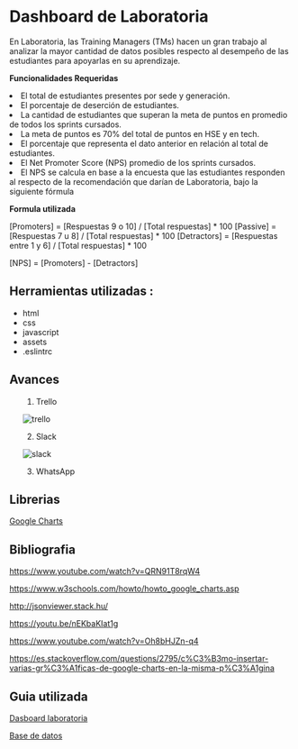 # Dashboard de Laboratoria

<p>En Laboratoria, las Training Managers (TMs) hacen un gran trabajo al analizar la mayor cantidad de datos posibles respecto al desempeño de las estudiantes para apoyarlas en su aprendizaje.</p>

**Funcionalidades Requeridas**
<lu>
<li>El total de estudiantes presentes por sede y generación.</li>
<li>El porcentaje de deserción de estudiantes.</li>
<li>La cantidad de estudiantes que superan la meta de puntos en promedio de todos los sprints cursados.</li>
<li> La meta de puntos es 70% del total de puntos en HSE y en tech.</li>
<li>El porcentaje que representa el dato anterior en relación al total de estudiantes.</li>
<li>El Net Promoter Score (NPS) promedio de los sprints cursados.</li>
<li>El NPS se calcula en base a la encuesta que las estudiantes responden al respecto de la recomendación que darían de Laboratoria, bajo la siguiente fórmula</li>

**Formula utilizada**

[Promoters] = [Respuestas 9 o 10] / [Total respuestas] * 100
[Passive] = [Respuestas 7 u 8] / [Total respuestas] * 100
[Detractors] = [Respuestas entre 1 y 6] / [Total respuestas] * 100

[NPS] = [Promoters] - [Detractors]

## Herramientas utilizadas :
<ul>
<li>html</li>
<li>css</li>
<li>javascript</li>
<li>assets</li>
<li>.eslintrc</li>
</ul>

## Avances

<ul>

1. Trello

![trello](assets/images/trello.png)

2. Slack

![slack](assets/images/slack.png)

3. WhatsApp


</ul>

## Librerias
[Google Charts](https://developers.google.com/chart/interactive/docs/quick_start)


## Bibliografia

https://www.youtube.com/watch?v=QRN91T8rqW4

https://www.w3schools.com/howto/howto_google_charts.asp

http://jsonviewer.stack.hu/

https://youtu.be/nEKbaKIat1g

https://www.youtube.com/watch?v=Oh8bHJZn-q4

https://es.stackoverflow.com/questions/2795/c%C3%B3mo-insertar-varias-gr%C3%A1ficas-de-google-charts-en-la-misma-p%C3%A1gina

## Guia utilizada

[Dasboard laboratoria](https://marvelapp.com/104ejifg/screen/33742285)

[Base de datos](https://github.com/Laboratoria-learning/data-dashboard/blob/master/js/data.js)
